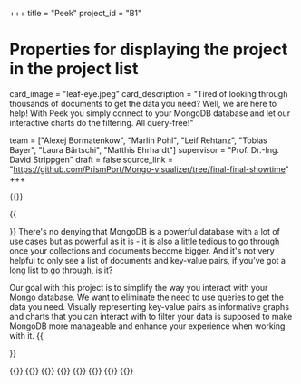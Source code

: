 +++
title = "Peek"
project_id = "B1"

# Properties for displaying the project in the project list
card_image = "leaf-eye.jpeg"
card_description = "Tired of looking through thousands of documents to get the data you need? Well, we are here to help! With Peek you simply connect to your MongoDB database and let our interactive charts do the filtering. All query-free!" 

team = ["Alexej Bormatenkow", "Marlin Pohl", "Leif Rehtanz", "Tobias Bayer", "Laura Bärtschi", "Matthis Ehrhardt"]
supervisor = "Prof. Dr.-Ing. David Strippgen" 
draft = false
source_link = "https://github.com/PrismPort/Mongo-visualizer/tree/final-final-showtime"
+++

{{<team-member image="app_functionality.gif" name="App Functionality">}}

{{<section title="Our Goal">}}
There's no denying that MongoDB is a powerful database with a lot of use cases but as powerful as it is - it is also a little tedious to go through once your collections and documents become bigger. And it's not very helpful to only see a list of documents and key-value pairs, if you've got a long list to go through, is it?

Our goal with this project is to simplify the way you interact with your Mongo database. We want to eliminate the need to use queries to get the data you need. Visually representing key-value pairs as informative graphs and charts that you can interact with to filter your data is supposed to make MongoDB more manageable and enhance your experience when working with it.
{{</section>}}

{{<gallery>}}
{{<team-member image="alexej.png" name="Alexej">}}
{{<team-member image="marlin.png" name="Marlin">}}
{{<team-member image="leif.png" name="Leif">}}
{{<team-member image="tobias.png" name="Tobias">}}
{{<team-member image="laura.png" name="Laura">}}
{{<team-member image="matthis.png" name="Matthis">}}
{{</gallery>}}
